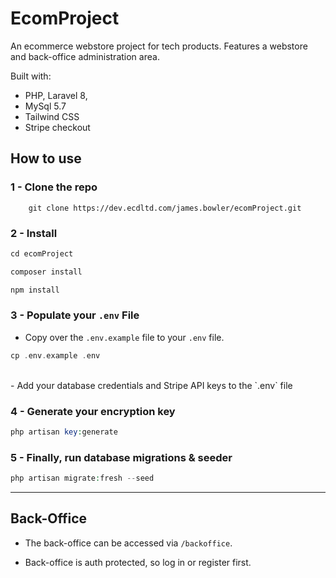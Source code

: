 # EcomProject

An ecommerce webstore project for tech products. Features a webstore and back-office administration area.

Built with:
- PHP, Laravel 8,
- MySql 5.7
- Tailwind CSS
- Stripe checkout

## How to use

### 1 - Clone the repo

```
    git clone https://dev.ecdltd.com/james.bowler/ecomProject.git
```

### 2 - Install 
```php
cd ecomProject
```
```php
composer install
```
```php
npm install
```
### 3 - Populate your `.env` File
- Copy over the `.env.example` file to your  `.env` file.
  
```php
cp .env.example .env
```
  <br>
- Add your database credentials and Stripe API keys to the `.env` file

### 4 - Generate your encryption key
```php
php artisan key:generate
```

### 5 - Finally, run database migrations & seeder
```php
php artisan migrate:fresh --seed
```

---

## Back-Office
- The back-office can be accessed via `/backoffice`.

- Back-office is auth protected, so log in or register first.

